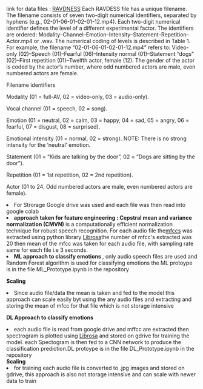 link for data files : <a href= https://zenodo.org/record/1188976#.XQtAlrxKiM8>RAVDNESS</a>
Each RAVDESS file has a unique filename. The filename consists of seven two-digit numerical identifiers, separated by hyphens (e.g., 02-01-06-01-02-01-12.mp4). Each two-digit numerical identifier defines the level of a different experimental factor. The identifiers are ordered: Modality–Channel–Emotion–Intensity–Statement–Repetition–Actor.mp4 or .wav. The numerical coding of levels is described in Table 1. For example, the filename “02-01-06-01-02-01-12.mp4” refers to: Video-only (02)–Speech (01)–Fearful (06)–Intensity normal (01)–Statement “dogs” (02)–First repetition (01)–Twelfth actor, female (12). The gender of the actor is coded by the actor’s number, where odd numbered actors are male, even numbered actors are female.

Filename identifiers

Modality (01 = full-AV, 02 = video-only, 03 = audio-only).

Vocal channel (01 = speech, 02 = song).

Emotion (01 = neutral, 02 = calm, 03 = happy, 04 = sad, 05 = angry, 06 = fearful, 07 = disgust, 08 = surprised).

Emotional intensity (01 = normal, 02 = strong). NOTE: There is no strong intensity for the ‘neutral’ emotion.

Statement (01 = “Kids are talking by the door”, 02 = “Dogs are sitting by the door”).

Repetition (01 = 1st repetition, 02 = 2nd repetition).

Actor (01 to 24. Odd numbered actors are male, even numbered actors are female).

<li> For Strorage Google drive was used and each file was then read into google colab </li>

<li><b>approach taken for  feature engineering  : Cepstral mean and variance normalization (CMVN)</b> is a computationally efficient normalization technique for robust speech recognition.
For each audio file the<a href = https://en.wikipedia.org/wiki/Mel-frequency_cepstrum>mfccs</a> was extracted using python library <a href = https://librosa.github.io/librosa/>Librosa</a>the number of mfcc's extracted was 20 then mean of the mfcc was taken for each audio file, with sampling rate same for each file i.e 3 seconds.

<li> <b> ML approach to classify emotions </b>, only audio speech files are used and  Random Forest algorithm  is used for classifying emotions the ML protoype is in the file ML_Prototype.ipynb in the repository </li>

<b> Scaling </b>
<li> Since audio file/data the mean is taken and fed to the model this approach can scale easily byt  using the any audio files and extracting and storing the mean of mfcc for that file which is not  storage intensive </li>

<b> DL Approach to classify emotions</b>

<li> each audio file is read from google drive and mffcc are extracted then spectrogram is plotted using  <a href = https://librosa.github.io/librosa/>Librosa</a> and stored on gdrive for training the model. each Spectogram is then fed to a CNN network to produce the classification prediction.DL protoype is in the file DL_Prototype.ipynb in the repository</li>
<b> Scaling </b>
<li> for training each audio file is converted to .jpg images and stored on gdrive, this approach is also not storage intensive and can scale with newer data to train </li>
















  
  

  
  
